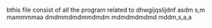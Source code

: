 bthis file consist of all the program related to
dhwgijqslijdnf
asdm s,m mammmmaa
dmdmmdmdmmdmdm
mdmdmdmdmd
mddm,s,a,a
